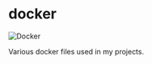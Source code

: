 # docker

![Docker](https://github.com/mihaigalos/docker/workflows/Docker/badge.svg)

Various docker files used in my projects.
